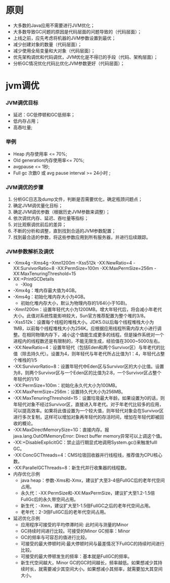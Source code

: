 # 原则
- 大多数的Java应用不需要进行JVM优化；
- 大多数导致GC问题的原因是代码层面的问题导致的（代码层面）；
- 上线之前，应先考虑将机器的JVM参数设置到最优；
- 减少创建对象的数量（代码层面）；
- 减少使用全局变量和大对象（代码层面）；
- 优先架构调优和代码调优，JVM优化是不得已的手段（代码、架构层面）；
- 分析GC情况优化代码比优化JVM参数更好（代码层面）；
# jvm调优
### JVM调优目标
- 延迟：GC低停顿和GC低频率；
- 低内存占用；
- 高吞吐量;
### 举例
- Heap 内存使用率 <= 70%;
- Old generation内存使用率<= 70%;
- avgpause <= 1秒;
- Full gc 次数0 或 avg pause interval >= 24小时 ;
### JVM调优的步骤
1. 分析GC日志及dump文件，判断是否需要优化，确定瓶颈问题点；
2. 确定JVM调优量化目标；
3. 确定JVM调优参数（根据历史JVM参数来调整）；
4. 依次调优内存、延迟、吞吐量等指标；
5. 对比观察调优前后的差异；
6. 不断的分析和调整，直到找到合适的JVM参数配置；
7. 找到最合适的参数，将这些参数应用到所有服务器，并进行后续跟踪。
### JVM参数解析及调优
- -Xmx4g –Xms4g –Xmn1200m –Xss512k -XX:NewRatio=4 -XX:SurvivorRatio=8 -XX:PermSize=100m -XX:MaxPermSize=256m -XX:MaxTenuringThreshold=15
- XX:+PrintGCDetails
  - -Xlog
- -Xmx4g：堆内存最大值为4GB。
- -Xms4g：初始化堆内存大小为4GB。
  - 初始化堆内存大小，默认为物理内存的1/64(小于1GB)。
- -Xmn1200m：设置年轻代大小为1200MB。增大年轻代后，将会减小年老代大小。此值对系统性能影响较大，Sun官方推荐配置为整个堆的3/8。
- -Xss512k：设置每个线程的堆栈大小。JDK5.0以后每个线程堆栈大小为1MB，以前每个线程堆栈大小为256K。应根据应用线程所需内存大小进行调整。在相同物理内存下，减小这个值能生成更多的线程。但是操作系统对一个进程内的线程数还是有限制的，不能无限生成，经验值在3000~5000左右。
- -XX:NewRatio=4：设置年轻代（包括Eden和两个Survivor区）与年老代的比值（除去持久代）。设置为4，则年轻代与年老代所占比值为1：4，年轻代占整个堆栈的1/5
- -XX:SurvivorRatio=8：设置年轻代中Eden区与Survivor区的大小比值。设置为8，则两个Survivor区与一个Eden区的比值为2:8，一个Survivor区占整个年轻代的1/10
- -XX:PermSize=100m：初始化永久代大小为100MB。
- -XX:MaxPermSize=256m：设置持久代大小为256MB。
- -XX:MaxTenuringThreshold=15：设置垃圾最大年龄。如果设置为0的话，则年轻代对象不经过Survivor区，直接进入年老代。对于年老代比较多的应用，可以提高效率。如果将此值设置为一个较大值，则年轻代对象会在Survivor区进行多次复制，这样可以增加对象再年轻代的存活时间，增加在年轻代即被回收的概论。
- -XX:MaxDirectMemorySize=1G：直接内存。报java.lang.OutOfMemoryError: Direct buffer memory异常可以上调这个值。
- -XX:+DisableExplicitGC：禁止运行期显式地调用System.gc()来触发fulll GC。
- -XX:ConcGCThreads=4：CMS垃圾回收器并行线程线，推荐值为CPU核心数。
- -XX:ParallelGCThreads=8：新生代并行收集器的线程数。
- 内存优化示例
  - java heap：参数-Xms和-Xmx，建议扩大至3-4倍FullGC后的老年代空间占用。
  - 永久代：-XX:PermSize和-XX:MaxPermSize，建议扩大至1.2-1.5倍FullGc后的永久带空间占用。
  - 新生代：-Xmn，建议扩大至1-1.5倍FullGC之后的老年代空间占用。
  - 老年代：2-3倍FullGC后的老年代空间占用。
- 延迟优化示例
  - 应用程序可接受的平均停滞时间: 此时间与测量的Minor
  - GC持续时间进行比较。可接受的Minor GC频率：Minor
  - GC的频率与可容忍的值进行比较。
  - 可接受的最大停顿时间:最大停顿时间与最差情况下FullGC的持续时间进行比较。
  - 可接受的最大停顿发生的频率：基本就是FullGC的频率。
  - 新生代空间越大，Minor GC的GC时间越长，频率越低。如果想减少其持续时长，就需要减少其空间大小。如果想减小其频率，就需要加大其空间大小。